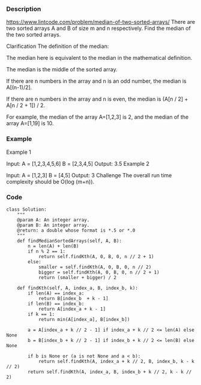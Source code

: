 ### Description
https://www.lintcode.com/problem/median-of-two-sorted-arrays/
There are two sorted arrays A and B of size m and n respectively. Find the median of the two sorted arrays.

Clarification
The definition of the median:

The median here is equivalent to the median in the mathematical definition.

The median is the middle of the sorted array.

If there are n numbers in the array and n is an odd number, the median is A[(n-1)/2].

If there are n numbers in the array and n is even, the median is (A[n / 2] + A[n / 2 + 1]) / 2.

For example, the median of the array A=[1,2,3] is 2, and the median of the array A=[1,19] is 10.

### Example
Example 1

Input:
A = [1,2,3,4,5,6]
B = [2,3,4,5]
Output: 3.5
Example 2

Input:
A = [1,2,3]
B = [4,5]
Output: 3
Challenge
The overall run time complexity should be O(log (m+n)).

### Code
```
class Solution:
    """
    @param A: An integer array.
    @param B: An integer array.
    @return: a double whose format is *.5 or *.0
    """
    def findMedianSortedArrays(self, A, B):
        n = len(A) + len(B)
        if n % 2 == 1:
            return self.findKth(A, 0, B, 0, n // 2 + 1)
        else:
            smaller = self.findKth(A, 0, B, 0, n // 2)
            bigger = self.findKth(A, 0, B, 0, n // 2 + 1)
            return (smaller + bigger) / 2

    def findKth(self, A, index_a, B, index_b, k):
        if len(A) == index_a:
            return B[index_b  + k - 1]
        if len(B) == index_b:
            return A[index_a + k - 1]
        if k == 1:
            return min(A[index_a], B[index_b])
        
        a = A[index_a + k // 2 - 1] if index_a + k // 2 <= len(A) else None
        b = B[index_b + k // 2 - 1] if index_b + k // 2 <= len(B) else None
        
        if b is None or (a is not None and a < b):
            return self.findKth(A, index_a + k // 2, B, index_b, k - k // 2)
        return self.findKth(A, index_a, B, index_b + k // 2, k - k // 2)
```